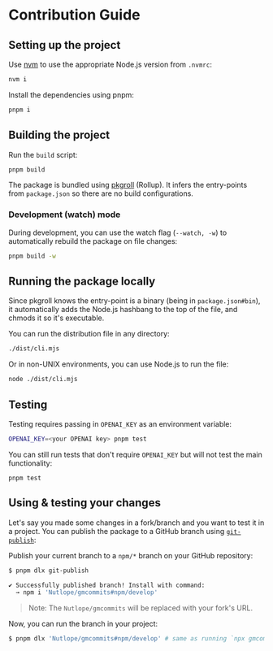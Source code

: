 # Contribution Guide

## Setting up the project

Use [nvm](https://nvm.sh) to use the appropriate Node.js version from `.nvmrc`:
```sh
nvm i
```

Install the dependencies using pnpm:
```sh
pnpm i
```

## Building the project
Run the `build` script:
```sh
pnpm build
```

The package is bundled using [pkgroll](https://github.com/privatenumber/pkgroll) (Rollup). It infers the entry-points from `package.json` so there are no build configurations.


### Development (watch) mode
During development, you can use the watch flag (`--watch, -w`) to automatically rebuild the package on file changes:
```sh
pnpm build -w
```

## Running the package locally
Since pkgroll knows the entry-point is a binary (being in `package.json#bin`), it automatically adds the Node.js hashbang to the top of the file, and chmods it so it's executable.

You can run the distribution file in any directory:
```sh
./dist/cli.mjs
```

Or in non-UNIX environments, you can use Node.js to run the file:
```sh
node ./dist/cli.mjs
```

## Testing

Testing requires passing in `OPENAI_KEY` as an environment variable:

```sh
OPENAI_KEY=<your OPENAI key> pnpm test
```


You can still run tests that don't require `OPENAI_KEY` but will not test the main functionality:
```
pnpm test
```


## Using & testing your changes

Let's say you made some changes in a fork/branch and you want to test it in a project. You can publish the package to a GitHub branch using [`git-publish`](https://github.com/privatenumber/git-publish):

Publish your current branch to a `npm/*` branch on your GitHub repository:
```sh
$ pnpm dlx git-publish

✔ Successfully published branch! Install with command:
  → npm i 'Nutlope/gmcommits#npm/develop'
```

> Note: The `Nutlope/gmcommits` will be replaced with your fork's URL.

Now, you can run the branch in your project:
```sh
$ pnpm dlx 'Nutlope/gmcommits#npm/develop' # same as running `npx gmcommits`
```
